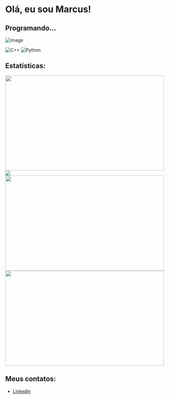 # Olá, eu sou Marcus!

## Programando...

![image](https://github.com/Marcux777/Marcux777/assets/77116012/a37f8a65-56a9-41fc-9d5b-6bb2b3eb0840)



![C++](https://img.shields.io/badge/-C%2B%2B-00599C?style=flat-square&logo=c%2B%2B&logoColor=white)
![Python](https://img.shields.io/badge/-Python-3776AB?style=flat-square&logo=Python&logoColor=white)

## Estatísticas:

<a href="https://leetcode.com/u/Marcux777/"><img src="https://leetcard.jacoblin.cool/Marcux777?theme=dark&font=Domine&ext=heatmap" width="500" height="300"></a>
[![](https://atcoder-readme-stats.vercel.app/stats/Marcux777?show_history=5&theme=dark&width=300)](https://github.com/iwbc-mzk/atcoder-readme-stats)
<a href="https://codeforces.com/profile/marcus777"><img src="https://codeforces-readme-stats.vercel.app/api/card?username=marcus777" width="500" height="300"></a>
<img src="https://github-readme-stats.vercel.app/api?username=Marcux777&show_icons=true&theme=dracula" width="500" height="300">

## Meus contatos:

- [LinkedIn](https://www.linkedin.com/in/marcus-silva-85524a180/)
